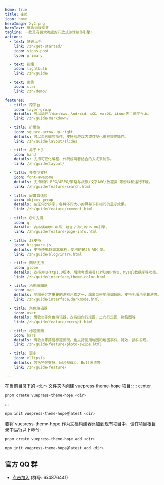 ```yaml
---
home: true
title: 主页
icon: home
heroImage: Xy2.png
heroText: 鹰歌游戏引擎
tagline: 一款具有强大功能的开放式游戏制作引擎✨
actions:
  - text: 快速上手
    link: /zh/get-started/
    icon: signs-post
    type: primary

  - text: 指南
    icon: lightbulb
    link: /zh/guide/

  - text: 案例
    icon: star
    link: /zh/demo/

features:
  - title: 跨平台
    icon: layer-group
    details: 可以运行在Windows、Android、iOS、macOS、Linux等主流平台上。
    link: /zh/guide/markdown/

  - title: 扩展性
    icon: square-arrow-up-right
    details: 可以自己编写插件，支持给游戏内或可视化编程提供插件。
    link: /zh/guide/layout/slides

  - title: 易于上手
    icon: hand
    details: 支持可视化编程、代码或两者结合的方式来制作。
    link: /zh/guide/layout/
    
  - title: 多类型支持
    icon: font-awesome
    details: 支持制作 RPG/ARPG/策略与战旗/文字AVG/放置类 等游戏和运行环境。
    link: /zh/guide/feature/search.html

  - title: 屏幕自适应
    icon: object-group
    details: 在任何分辨率，各种不同大小的屏幕下有相同的显示效果。
    link: /zh/guide/feature/comment.html

  - title: QML支持
    icon: q
    details: 支持使用QML布局，结合了流行的JS V8引擎。
    link: /zh/guide/feature/page-info.html

  - title: JS支持
    icon: b:square-js
    details: 支持使用JS脚本编程，使用的是JS V8引擎。
    link: /zh/guide/blog/intro.html

  - title: 网络支持
    icon: globe
    details: 支持XMLHttp1.0版本，后续考虑完善TCP和UDP协议，Mysql数据库等功能。
    link: /zh/guide/interface/theme-color.html

  - title: 地图编辑器
    icon: map
    details: 地图是非常重要的游戏元素之一，鹰歌自带地图编辑器，支持无限地图算法等。
    link: /zh/guide/interface/darkmode.html

  - title: 角色编辑器
    icon: user
    details: 鹰歌自带角色编辑器，支持四向行走图，二向行走图，物品图等
    link: /zh/guide/feature/encrypt.html

  - title: 标题画面
    icon: bars
    details: 鹰歌自带简易标题画面，也支持使用地图和地图事件，特效，插件实现。 
    link: /zh/guide/feature/photo-swipe.html

  - title: 更多
    icon: ellipsis
    details: 包括特效支持、回合制战斗、Buff系统等
    link: /zh/guide/feature/

---
```


在当前目录下的 `<dir>` 文件夹内创建 vuepress-theme-hope 项目:
::: center
```bash
pnpm create vuepress-theme-hope <dir>
```
:::

```bash
npm init vuepress-theme-hope@latest <dir>
```

要将 vuepress-theme-hope 作为文档构建器添加到现有项目中，请在项目根目录中运行以下命令:

```bash
pnpm create vuepress-theme-hope add <dir>
```

```bash
npm init vuepress-theme-hope@latest add <dir>
```

## 官方 QQ 群

- [点击加入](https://qm.qq.com/q/bTB1cZoGze) (群号: 654876441)

<!-- markdownlint-disable -->
